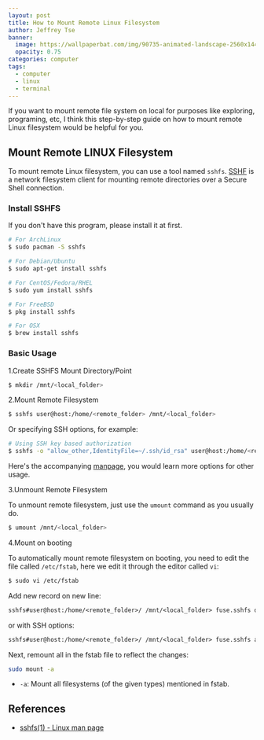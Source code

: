 ```yaml
---
layout: post
title: How to Mount Remote Linux Filesystem
author: Jeffrey Tse
banner:
  image: https://wallpaperbat.com/img/90735-animated-landscape-2560x1440-wallpaper.png
  opacity: 0.75
categories: computer
tags:
  - computer
  - linux
  - terminal
---
```


If you want to mount remote file system on local for purposes like exploring,
programing, etc, I think this step-by-step guide on how to mount remote Linux
filesystem would be helpful for you.

## Mount Remote LINUX Filesystem

To mount remote Linux filesystem, you can use a tool named `sshfs`.
[SSHF](https://github.com/libfuse/sshfs) is a network filesystem client for
mounting remote directories over a Secure Shell connection.

### Install SSHFS

If you don't have this program, please install it at first.

```BASH
# For ArchLinux
$ sudo pacman -S sshfs

# For Debian/Ubuntu
$ sudo apt-get install sshfs

# For CentOS/Fedora/RHEL
$ sudo yum install sshfs

# For FreeBSD
$ pkg install sshfs

# For OSX
$ brew install sshfs
```

### Basic Usage


1.Create SSHFS Mount Directory/Point

```bash
$ mkdir /mnt/<local_folder>
```

2.Mount Remote Filesystem

```bash
$ sshfs user@host:/home/<remote_folder> /mnt/<local_folder>
```

Or specifying SSH options, for example:

```bash
# Using SSH key based authorization
$ sshfs -o "allow_other,IdentityFile=~/.ssh/id_rsa" user@host:/home/<remote_folder> /mnt/<local_folder>
```


Here's the accompanying [manpage](https://linux.die.net/man/1/sshfs), you would
learn more options for other usage.

3.Unmount Remote Filesystem

To unmount remote filesystem, just use the `umount` command as you usually do.

```bash
$ umount /mnt/<local_folder>
```

4.Mount on booting

To automatically mount remote filesystem on booting, you need to edit the file
called `/etc/fstab`, here we edit it through the editor called `vi`:

```bash
$ sudo vi /etc/fstab
```

Add new record on new line:

```txt
sshfs#user@host:/home/<remote_folder>/ /mnt/<local_folder> fuse.sshfs defaults 0 0
```

or with SSH options:

```txt
sshfs#user@host:/home/<remote_folder>/ /mnt/<local_folder> fuse.sshfs allow_other,IdentityFile=~/.ssh/id_rsa 0 0
```

Next, remount all in the fstab file to reflect the changes:

```bash
sudo mount -a
```

- `-a`: Mount all filesystems (of the given types) mentioned in fstab.

## References

- [sshfs(1) - Linux man page](https://linux.die.net/man/1/sshfs)
